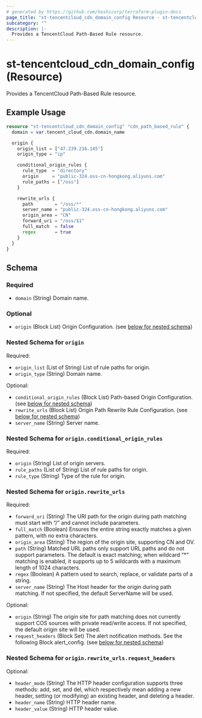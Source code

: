 ```yaml
---
# generated by https://github.com/hashicorp/terraform-plugin-docs
page_title: "st-tencentcloud_cdn_domain_config Resource - st-tencentcloud"
subcategory: ""
description: |-
  Provides a TencentCloud Path-Based Rule resource.
---
```


# st-tencentcloud_cdn_domain_config (Resource)

Provides a TencentCloud Path-Based Rule resource.

## Example Usage

```terraform
resource "st-tencentcloud_cdn_domain_config" "cdn_path_based_rule" {
  domain = var.tencent_cloud_cdn.domain_name

  origin {
    origin_list = ["47.239.216.145"]
    origin_type = "ip"

    conditional_origin_rules {
      rule_type  = "directory"
      origin     = "public-324.oss-cn-hongkong.aliyuns.com"
      rule_paths = ["/oss"]
    }

    rewrite_urls {
      path        = "/oss/*"
      server_name = "public-324.oss-cn-hongkong.aliyuns.com"
      origin_area = "CN"
      forward_uri = "/oss/$1"
      full_match  = false
      regex       = true
    }
  }
}
```

<!-- schema generated by tfplugindocs -->
## Schema

### Required

- `domain` (String) Domain name.

### Optional

- `origin` (Block List) Origin Configuration. (see [below for nested schema](#nestedblock--origin))

<a id="nestedblock--origin"></a>
### Nested Schema for `origin`

Required:

- `origin_list` (List of String) List of rule paths for origin.
- `origin_type` (String) Domain name.

Optional:

- `conditional_origin_rules` (Block List) Path-based Origin Configuration. (see [below for nested schema](#nestedblock--origin--conditional_origin_rules))
- `rewrite_urls` (Block List) Origin Path Rewrite Rule Configuration. (see [below for nested schema](#nestedblock--origin--rewrite_urls))
- `server_name` (String) Server name.

<a id="nestedblock--origin--conditional_origin_rules"></a>
### Nested Schema for `origin.conditional_origin_rules`

Required:

- `origin` (String) List of origin servers.
- `rule_paths` (List of String) List of rule paths for origin.
- `rule_type` (String) Type of the rule for origin.


<a id="nestedblock--origin--rewrite_urls"></a>
### Nested Schema for `origin.rewrite_urls`

Required:

- `forward_uri` (String) The URI path for the origin during path matching must start with “/” and cannot include parameters.
- `full_match` (Boolean) Ensures the entire string exactly matches a given pattern, with no extra characters.
- `origin_area` (String) The region of the origin site, supporting CN and OV.
- `path` (String) Matched URL paths only support URL paths and do not support parameters. The default is exact matching; when wildcard “*” matching is enabled, it supports up to 5 wildcards with a maximum length of 1024 characters.
- `regex` (Boolean) A pattern used to search, replace, or validate parts of a string.
- `server_name` (String) The Host header for the origin during path matching. If not specified, the default ServerName will be used.

Optional:

- `origin` (String) The origin site for path matching does not currently support COS sources with private read/write access. If not specified, the default origin site will be used.
- `request_headers` (Block Set) The alert notification methods. See the following Block alert_config. (see [below for nested schema](#nestedblock--origin--rewrite_urls--request_headers))

<a id="nestedblock--origin--rewrite_urls--request_headers"></a>
### Nested Schema for `origin.rewrite_urls.request_headers`

Optional:

- `header_mode` (String) The HTTP header configuration supports three methods: add, set, and del, which respectively mean adding a new header, setting (or modifying) an existing header, and deleting a header.
- `header_name` (String) HTTP header name.
- `header_value` (String) HTTP header value.


